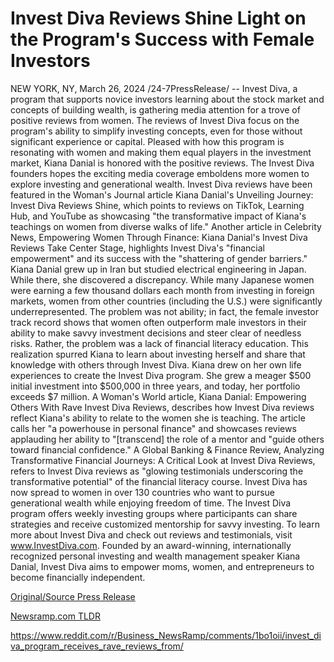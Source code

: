# Invest Diva Reviews Shine Light on the Program's Success with Female Investors

NEW YORK, NY, March 26, 2024 /24-7PressRelease/ -- Invest Diva, a program that supports novice investors learning about the stock market and concepts of building wealth, is gathering media attention for a trove of positive reviews from women. The reviews of Invest Diva focus on the program's ability to simplify investing concepts, even for those without significant experience or capital.   Pleased with how this program is resonating with women and making them equal players in the investment market, Kiana Danial is honored with the positive reviews. The Invest Diva founders hopes the exciting media coverage emboldens more women to explore investing and generational wealth.  Invest Diva reviews have been featured in the Woman's Journal article Kiana Danial's Unveiling Journey: Invest Diva Reviews Shine, which points to reviews on TikTok, Learning Hub, and YouTube as showcasing "the transformative impact of Kiana's teachings on women from diverse walks of life." Another article in Celebrity News, Empowering Women Through Finance: Kiana Danial's Invest Diva Reviews Take Center Stage, highlights Invest Diva's "financial empowerment" and its success with the "shattering of gender barriers."   Kiana Danial grew up in Iran but studied electrical engineering in Japan. While there, she discovered a discrepancy. While many Japanese women were earning a few thousand dollars each month from investing in foreign markets, women from other countries (including the U.S.) were significantly underrepresented. The problem was not ability; in fact, the female investor track record shows that women often outperform male investors in their ability to make savvy investment decisions and steer clear of needless risks. Rather, the problem was a lack of financial literacy education.   This realization spurred Kiana to learn about investing herself and share that knowledge with others through Invest Diva. Kiana drew on her own life experiences to create the Invest Diva program. She grew a meager $500 initial investment into $500,000 in three years, and today, her portfolio exceeds $7 million.   A Woman's World article, Kiana Danial: Empowering Others With Rave Invest Diva Reviews, describes how Invest Diva reviews reflect Kiana's ability to relate to the women she is teaching. The article calls her "a powerhouse in personal finance" and showcases reviews applauding her ability to "[transcend] the role of a mentor and "guide others toward financial confidence."   A Global Banking & Finance Review, Analyzing Transformative Financial Journeys: A Critical Look at Invest Diva Reviews, refers to Invest Diva reviews as "glowing testimonials underscoring the transformative potential" of the financial literacy course.   Invest Diva has now spread to women in over 130 countries who want to pursue generational wealth while enjoying freedom of time.  The Invest Diva program offers weekly investing groups where participants can share strategies and receive customized mentorship for savvy investing. To learn more about Invest Diva and check out reviews and testimonials, visit www.InvestDiva.com.  Founded by an award-winning, internationally recognized personal investing and wealth management speaker Kiana Danial, Invest Diva aims to empower moms, women, and entrepreneurs to become financially independent. 

[Original/Source Press Release](https://www.24-7pressrelease.com/press-release/509538/invest-diva-reviews-shine-light-on-the-programs-success-with-female-investors)
                    

[Newsramp.com TLDR](None) 

https://www.reddit.com/r/Business_NewsRamp/comments/1bo1oii/invest_diva_program_receives_rave_reviews_from/